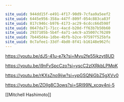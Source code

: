 ```yaml
---

site_uuid: 944dd15f-e491-4f17-90d9-7cfaa9a5eef2
site_uuid: 6445e956-358a-447f-809f-054c883ca83f
site_uuid: 817c946c-b976-4173-ac29-6cdcc66d598f
site_uuid: 0647da71-71cc-4acd-b20d-ff63b7b50b60
site_uuid: 2937105b-5b4f-4a71-a4c9-a35007c76289
site_uuid: 7b445d4a-1dbe-4bfb-b2ce-97597f525bfa
site_uuid: 0c7afee1-33df-4bd0-8f41-b16148e962fc
---
```

https://youtu.be/dJ5-41u-e7k?si=Mvu2fe55jkzyt8UD

https://youtu.be/i9nFvSpcCzo?si=yscC2zlXRkbLPMpK

https://youtu.be/rKXsZno9ijw?si=ypGSQNiGbZ5gXVv0

https://youtu.be/ZOllg8C3ows?si=SRI99N_xcqy4ni-5

[[Mitchell Hashimoto]]

